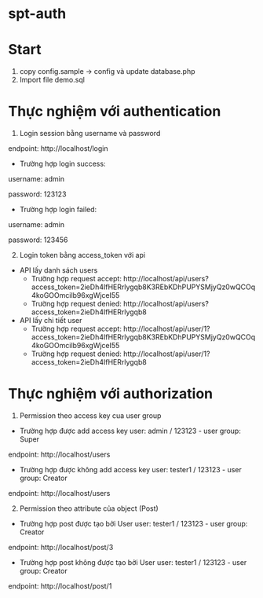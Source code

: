 # spt-auth

# Start
1. copy config.sample -> config và update database.php
2. Import file demo.sql

# Thực nghiệm với authentication 
1. Login session bằng username và password

endpoint: http://localhost/login

- Trường hợp login success:

username: admin

password: 123123

- Trường hợp login failed:

username: admin

password: 123456

2. Login token bằng access_token với api
- API lấy danh sách users
    + Trường hợp request accept: http://localhost/api/users?access_token=2ieDh4IfHERrlygqb8K3REbKDhPUPYSMjyQz0wQCOq4koGOOmcilb96xgWjceI55
    + Trường hợp request denied: http://localhost/api/users?access_token=2ieDh4IfHERrlygqb8
- API lấy chi tiết user
    + Trường hợp request accept: http://localhost/api/user/1?access_token=2ieDh4IfHERrlygqb8K3REbKDhPUPYSMjyQz0wQCOq4koGOOmcilb96xgWjceI55
    + Trường hợp request denied: http://localhost/api/user/1?access_token=2ieDh4IfHERrlygqb8


# Thực nghiệm với authorization
1. Permission theo access key cua user group
- Trường hợp được add access key
user: admin / 123123 - user group: Super

endpoint: http://localhost/users 

- Trường hợp được không add access key
user: tester1 / 123123 - user group: Creator

endpoint: http://localhost/users 

2. Permission theo attribute của object (Post)

- Trường hợp post được tạo bởi User
user: tester1 / 123123 - user group: Creator

endpoint: http://localhost/post/3

- Trường hợp post không được tạo bởi User
user: tester1 / 123123 - user group: Creator

endpoint: http://localhost/post/1
